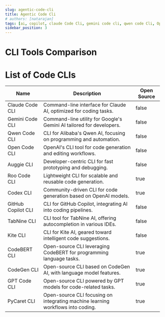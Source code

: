 ```yaml
---
slug: agentic-code-cli
title: Agentic Code Cli
# authors: [natarajan]
tags: [ai, copilot, claude Code Cli, gemini code cli, qwen code Cli, Open Code Cli, Auggie Cli]
sidebar_position: 3
---
```


# CLI Tools Comparison

# List of Code CLIs

| Name              | Description                                                       | Open Source |
|-------------------|-------------------------------------------------------------------|-------------|
| Claude Code CLI   | Command-line interface for Claude AI, optimized for coding tasks. | false       |
| Gemini Code CLI   | Command-line utility for Google's Gemini AI tailored for developers. | false       |
| Qwen Code CLI     | CLI for Alibaba's Qwen AI, focusing on programming and automation.| false       |
| Open Code CLI     | OpenAI's CLI tool for code generation and editing workflows.      | false       |
| Auggie CLI        | Developer-centric CLI for fast prototyping and debugging.         | false       |
| Roo Code CLI      | Lightweight CLI for scalable and reusable code generation.        | true        |
| Codex CLI         | Community-driven CLI for code generation based on OpenAI models.  | true        |
| GitHub Copilot CLI| CLI for GitHub Copilot, integrating AI into coding pipelines.     | false       |
| TabNine CLI       | CLI tool for TabNine AI, offering autocompletion in various IDEs. | false       |
| Kite CLI          | CLI for Kite AI, geared toward intelligent code suggestions.      | false       |
| CodeBERT CLI      | Open-source CLI leveraging CodeBERT for programming language tasks.| true        |
| CodeGen CLI       | Open-source CLI based on CodeGen AI, with language model features.| true        |
| GPT Code CLI      | Open-source CLI powered by GPT models for code-related tasks.     | true        |
| PyCaret CLI       | Open-source CLI focusing on integrating machine learning workflows into coding.| true        |